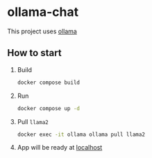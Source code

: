 # ollama-chat

This project uses [ollama](https://ollama.ai)

## How to start
1. Build
   ```sh
   docker compose build
   ```
2. Run
   ```sh
   docker compose up -d
   ```
3. Pull `llama2`
   ```sh
   docker exec -it ollama ollama pull llama2
   ```
4. App will be ready at [localhost](http://localhost:3000)